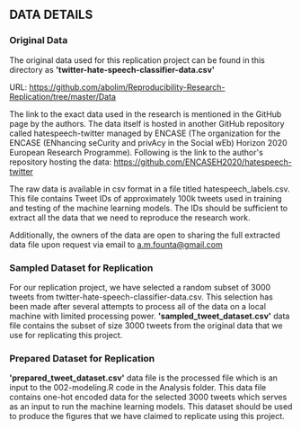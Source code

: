 ## DATA DETAILS

### Original Data

The original data used for this replication project can be found in this directory as **'twitter-hate-speech-classifier-data.csv'**

URL: https://github.com/abolim/Reproducibility-Research-Replication/tree/master/Data

The link to the exact data used in the research is mentioned in the GitHub page by the authors.
The data itself is hosted in another GitHub repository called hatespeech-twitter managed by ENCASE (The organization for the ENCASE (ENhancing seCurity and privAcy in the Social wEb) Horizon 2020 European Research Programme). 
Following is the link to the author's repository hosting the data: https://github.com/ENCASEH2020/hatespeech-twitter

The raw data is available in csv format in a file titled hatespeech_labels.csv. This file contains Tweet IDs of approximately 100k tweets used in training and testing of the machine learning models. The IDs should be sufficient to extract all the data that we need to reproduce the research work.
 
Additionally, the owners of the data are open to sharing the full extracted data file upon request via email to a.m.founta@gmail.com

### Sampled Dataset for Replication

For our replication project, we have selected a random subset of 3000 tweets from twitter-hate-speech-classifier-data.csv. This selection has been made after several attempts to process all of the data on a local machine with limited processing power. **'sampled_tweet_dataset.csv'** data file contains the subset of size 3000 tweets from the original data that we use for replicating this project.


### Prepared Dataset for Replication

**'prepared_tweet_dataset.csv'** data file is the processed file which is an input to the 002-modeling.R code in the Analysis folder. This data file contains one-hot encoded data for the selected 3000 tweets which serves as an input to run the machine learning models. This dataset should be used to produce the figures that we have claimed to replicate using this project.
